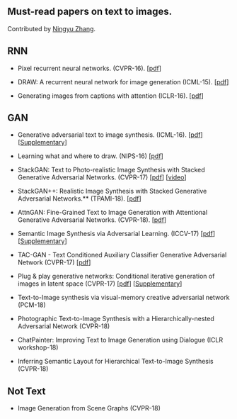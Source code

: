 ## Must-read papers on text to images.


Contributed by [Ningyu Zhang](https://zxlzr.github.io/).


## RNN

- Pixel recurrent neural networks. (CVPR-16). [[pdf](https://arxiv.org/pdf/1601.06759v3.pdf)]

- DRAW: A recurrent neural network for image generation (ICML-15). [[pdf](https://arxiv.org/pdf/1502.04623v2.pdf)]

- Generating images from captions with attention (ICLR-16). [[pdf](https://arxiv.org/pdf/1511.02793v2.pdf)]


## GAN


- Generative adversarial text to image synthesis. (ICML-16). [[pdf](http://proceedings.mlr.press/v48/reed16.pdf)] [[Supplementary](http://proceedings.mlr.press/v48/reed16-supp.zip)]

- Learning what and where to draw. (NIPS-16) [[pdf](http://papers.nips.cc/paper/6111-learning-what-and-where-to-draw.pdf)]

- StackGAN: Text to Photo-realistic Image Synthesis with Stacked Generative Adversarial Networks. (CVPR-17) [[pdf](http://openaccess.thecvf.com/content_ICCV_2017/papers/Zhang_StackGAN_Text_to_ICCV_2017_paper.pdf)] [[video](https://www.youtube.com/watch?v=crI5K4RCZws)]

- StackGAN++: Realistic Image Synthesis with Stacked Generative Adversarial Networks.** (TPAMI-18). [[pdf](https://arxiv.org/pdf/1710.10916v1.pdf)]

- AttnGAN: Fine-Grained Text to Image Generation with Attentional Generative Adversarial Networks.  (CVPR-18). [[pdf](https://arxiv.org/abs/1711.10485)]

- Semantic Image Synthesis via Adversarial Learning. (ICCV-17) [[pdf](http://openaccess.thecvf.com/content_ICCV_2017/papers/Dong_Semantic_Image_Synthesis_ICCV_2017_paper.pdf)] [[Supplementary](http://openaccess.thecvf.com/content_ICCV_2017/supplemental/Dong_Semantic_Image_Synthesis_ICCV_2017_supplemental.pdf)]

-  TAC-GAN - Text Conditioned Auxiliary Classifier Generative Adversarial Network  (CVPR-17) [[pdf](https://arxiv.org/abs/1703.06412)]

-  Plug & play generative networks: Conditional iterative generation of images in latent space (CVPR-17) [[pdf](http://openaccess.thecvf.com/content_cvpr_2017/papers/Nguyen_Plug__Play_CVPR_2017_paper.pdf)] [[Supplementary](http://openaccess.thecvf.com/content_cvpr_2017/supplemental/Nguyen_Plug__Play_2017_CVPR_supplemental.pdf)]

- Text-to-Image synthesis via visual-memory creative adversarial network (PCM-18)

- Photographic Text-to-Image Synthesis with a Hierarchically-nested Adversarial Network (CVPR-18)

- ChatPainter: Improving Text to Image Generation using Dialogue (ICLR workshop-18)

- Inferring Semantic Layout for Hierarchical Text-to-Image Synthesis (CVPR-18)

## Not Text

- Image Generation from Scene Graphs (CVPR-18)

